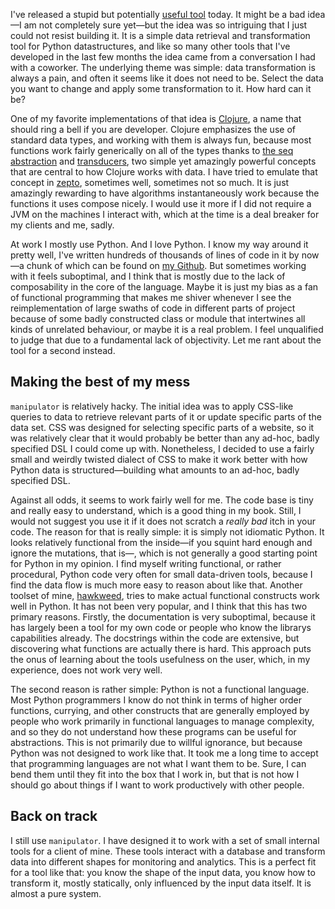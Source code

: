 I've released a stupid but potentially [useful tool](http://github.com/hellerve/manipulator)
today. It might be a bad idea—I am not completely sure yet—but the idea was
so intriguing that I just could not resist building it. It is a simple data
retrieval and transformation tool for Python datastructures, and like so
many other tools that I've developed in the last few months the idea came
from a conversation I had with a coworker. The underlying theme was simple:
data transformation is always a pain, and often it seems like it does not
need to be. Select the data you want to change and apply some transformation
to it. How hard can it be?

One of my favorite implementations of that idea is [Clojure](http://clojure.org/),
a name that should ring a bell if you are developer. Clojure emphasizes the use
of standard data types, and working with them is always fun, because most functions
work fairly generically on all of the types thanks to [the seq abstraction](https://clojure.org/reference/sequences)
and [transducers](https://clojure.org/reference/transducers), two simple yet
amazingly powerful concepts that are central to how Clojure works with data.
I have tried to emulate that concept in [zepto](https://github.com/zepto-lang/zepto),
sometimes well, sometimes not so much. It is just amazingly rewarding to have
algorithms instantaneously work because the functions it uses compose nicely.
I would use it more if I did not require a JVM on the machines I interact with,
which at the time is a deal breaker for my clients and me, sadly.

At work I mostly use Python. And I love Python. I know my way around it pretty
well, I've written hundreds of thousands of lines of code in it by now—a chunk
of which can be found on [my Github](https://github.com/hellerve/). But sometimes
working with it feels suboptimal, and I think that is mostly due to the lack of
composability in the core of the language. Maybe it is just my bias as a fan of
functional programming that makes me shiver whenever I see the reimplementation
of large swaths of code in different parts of project because of some badly
constructed class or module that intertwines all kinds of unrelated behaviour,
or maybe it is a real problem. I feel unqualified to judge that due to a
fundamental lack of objectivity. Let me rant about the tool for a second
instead.

## Making the best of my mess

`manipulator` is relatively hacky. The initial idea was to apply CSS-like queries
to data to retrieve relevant parts of it or update specific parts of the data set.
CSS was designed for selecting specific parts of a website, so it was relatively
clear that it would probably be better than any ad-hoc, badly specified DSL I could
come up with. Nonetheless, I decided to use a fairly small and weirdly twisted
dialect of CSS to make it work better with how Python data is structured—building
what amounts to an ad-hoc, badly specified DSL.

Against all odds, it seems to work fairly well for me. The code base is tiny and
really easy to understand, which is a good thing in my book. Still, I would not
suggest you use it if it does not scratch a *really bad* itch in your code. The
reason for that is really simple: it is simply not idiomatic Python. It looks
relatively functional from the inside—if you squint hard enough and ignore the
mutations, that is—, which is not generally a good starting point for Python in
my opinion. I find myself writing functional, or rather procedural, Python code
very often for small data-driven tools, because I find the data flow is much more
easy to reason about like that. Another toolset of mine, [hawkweed](http://github.com/hellerve/hawkweed),
tries to make actual functional constructs work well in Python. It has not been
very popular, and I think that this has two primary reasons. Firstly, the
documentation is very suboptimal, because it has largely been a tool for my own
code or people who know the librarys capabilities already. The docstrings within
the code are extensive, but discovering what functions are actually there is
hard. This approach puts the onus of learning about the tools usefulness on
the user, which, in my experience, does not work very well.

The second reason is rather simple: Python is not a functional language. Most
Python programmers I know do not think in terms of higher order functions, currying,
and other constructs that are generally employed by people who work primarily in
functional languages to manage complexity, and so they do not understand how these
programs can be useful for abstractions. This is not primarily due to willful ignorance,
but because Python was not designed to work like that. It took me a long time to
accept that programming languages are not what I want them to be. Sure, I can bend
them until they fit into the box that I work in, but that is not how I should go
about things if I want to work productively with other people.

## Back on track

I still use `manipulator`. I have designed it to work with a set of small internal
tools for a client of mine. These tools interact with a database and transform data
into different shapes for monitoring and analytics. This is a perfect fit for a tool
like that: you know the shape of the input data, you know how to transform it, mostly
statically, only influenced by the input data itself. It is almost a pure system.

